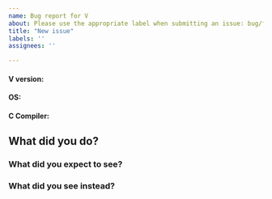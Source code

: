 ```yaml
---
name: Bug report for V
about: Please use the appropriate label when submitting an issue: bug/feature request/question.
title: "New issue"
labels: ''
assignees: ''

---
```


<!-- You can use `v doctor` to fill up the next fields -->

#### V version:

#### OS:

#### C Compiler:


## What did you do?


### What did you expect to see?


### What did you see instead?
